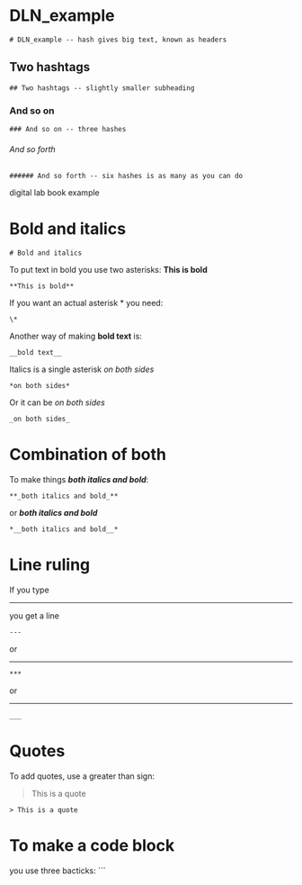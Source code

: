 # DLN_example
```
# DLN_example -- hash gives big text, known as headers
```

## Two hashtags
```
## Two hashtags -- slightly smaller subheading
```

### And so on
```
### And so on -- three hashes
```

###### And so forth
```
###### And so forth -- six hashes is as many as you can do
```

digital lab book example

# Bold and italics
```
# Bold and italics
```

To put text in bold you use two asterisks: **This is bold**
```
**This is bold**
```
If you want an actual asterisk \* you need:
```
\*
```

Another way of making __bold text__ is:
```
__bold text__
```

Italics is a single asterisk *on both sides*
```
*on both sides*
```
Or it can be _on both sides_
```
_on both sides_
```

# Combination of both
To make things **_both italics and bold_**:
```
**_both italics and bold_**
```
or
*__both italics and bold__*
```
*__both italics and bold__*
```

# Line ruling

If you type

---

you get a line
```
---
```
or
***
```
***
```
or
___
```
___
```

# Quotes

To add quotes, use a greater than sign:
> This is a quote
```
> This is a quote
```
# To make a code block
you use three bacticks:
\`\`\`
